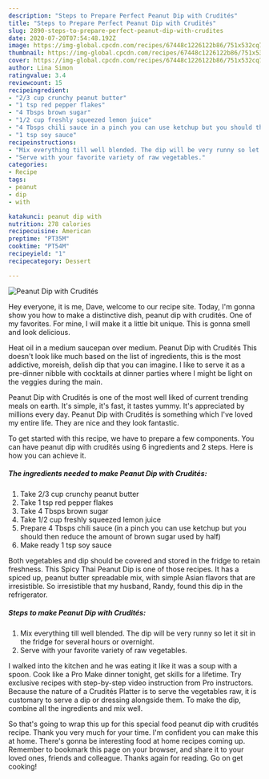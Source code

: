 ```yaml
---
description: "Steps to Prepare Perfect Peanut Dip with Crudités"
title: "Steps to Prepare Perfect Peanut Dip with Crudités"
slug: 2890-steps-to-prepare-perfect-peanut-dip-with-crudites
date: 2020-07-20T07:54:48.192Z
image: https://img-global.cpcdn.com/recipes/67448c1226122b86/751x532cq70/peanut-dip-with-crudites-recipe-main-photo.jpg
thumbnail: https://img-global.cpcdn.com/recipes/67448c1226122b86/751x532cq70/peanut-dip-with-crudites-recipe-main-photo.jpg
cover: https://img-global.cpcdn.com/recipes/67448c1226122b86/751x532cq70/peanut-dip-with-crudites-recipe-main-photo.jpg
author: Lina Simon
ratingvalue: 3.4
reviewcount: 15
recipeingredient:
- "2/3 cup crunchy peanut butter"
- "1 tsp red pepper flakes"
- "4 Tbsps brown sugar"
- "1/2 cup freshly squeezed lemon juice"
- "4 Tbsps chili sauce in a pinch you can use ketchup but you should then reduce the amount of brown sugar used by half"
- "1 tsp soy sauce"
recipeinstructions:
- "Mix everything till well blended. The dip will be very runny so let it sit in the fridge for several hours or overnight."
- "Serve with your favorite variety of raw vegetables."
categories:
- Recipe
tags:
- peanut
- dip
- with

katakunci: peanut dip with 
nutrition: 278 calories
recipecuisine: American
preptime: "PT35M"
cooktime: "PT54M"
recipeyield: "1"
recipecategory: Dessert

---
```



![Peanut Dip with Crudités](https://img-global.cpcdn.com/recipes/67448c1226122b86/751x532cq70/peanut-dip-with-crudites-recipe-main-photo.jpg)

Hey everyone, it is me, Dave, welcome to our recipe site. Today, I'm gonna show you how to make a distinctive dish, peanut dip with crudités. One of my favorites. For mine, I will make it a little bit unique. This is gonna smell and look delicious.

Heat oil in a medium saucepan over medium. Peanut Dip with Crudités This doesn&#39;t look like much based on the list of ingredients, this is the most addictive, moreish, delish dip that you can imagine. I like to serve it as a pre-dinner nibble with cocktails at dinner parties where I might be light on the veggies during the main.

Peanut Dip with Crudités is one of the most well liked of current trending meals on earth. It's simple, it's fast, it tastes yummy. It's appreciated by millions every day. Peanut Dip with Crudités is something which I've loved my entire life. They are nice and they look fantastic.


To get started with this recipe, we have to prepare a few components. You can have peanut dip with crudités using 6 ingredients and 2 steps. Here is how you can achieve it.

<!--inarticleads1-->

##### The ingredients needed to make Peanut Dip with Crudités:

1. Take 2/3 cup crunchy peanut butter
1. Take 1 tsp red pepper flakes
1. Take 4 Tbsps brown sugar
1. Take 1/2 cup freshly squeezed lemon juice
1. Prepare 4 Tbsps chili sauce (in a pinch you can use ketchup but you should then reduce the amount of brown sugar used by half)
1. Make ready 1 tsp soy sauce


Both vegetables and dip should be covered and stored in the fridge to retain freshness. This Spicy Thai Peanut Dip is one of those recipes. It has a spiced up, peanut butter spreadable mix, with simple Asian flavors that are irresistible. So irresistible that my husband, Randy, found this dip in the refrigerator. 

<!--inarticleads2-->

##### Steps to make Peanut Dip with Crudités:

1. Mix everything till well blended. The dip will be very runny so let it sit in the fridge for several hours or overnight.
1. Serve with your favorite variety of raw vegetables.


I walked into the kitchen and he was eating it like it was a soup with a spoon. Cook like a Pro Make dinner tonight, get skills for a lifetime. Try exclusive recipes with step-by-step video instruction from Pro instructors. Because the nature of a Crudités Platter is to serve the vegetables raw, it is customary to serve a dip or dressing alongside them. To make the dip, combine all the ingredients and mix well. 

So that's going to wrap this up for this special food peanut dip with crudités recipe. Thank you very much for your time. I'm confident you can make this at home. There's gonna be interesting food at home recipes coming up. Remember to bookmark this page on your browser, and share it to your loved ones, friends and colleague. Thanks again for reading. Go on get cooking!
